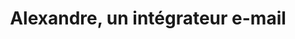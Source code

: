 ---
slug: alexendre-integrateur-email
title: Alexandre, un intégrateur e-mail
tags: [Intégrateur, e-mail]
---